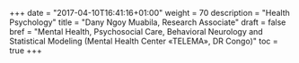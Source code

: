 +++
date = "2017-04-10T16:41:16+01:00"
weight = 70
description = "Health Psychology"
title = "Dany Ngoy Muabila, Research Associate"
draft = false
bref =  "Mental Health, Psychosocial Care, Behavioral Neurology and Statistical Modeling (Mental Health Center «TELEMA», DR Congo)"
toc = true
+++
